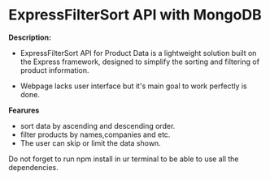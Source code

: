 # ExpressFilterSort API with MongoDB

**Description:**
- ExpressFilterSort API for Product Data is a lightweight solution built on the Express framework, designed to simplify the sorting and filtering of product information.

- Webpage lacks user interface but it's main goal to work perfectly is done.

**Fearures**
- sort data by ascending and descending order.
- filter products by names,companies and etc. 
- The user can skip or limit the data shown.

Do not forget to run npm install in ur terminal to be able to use all the dependencies.